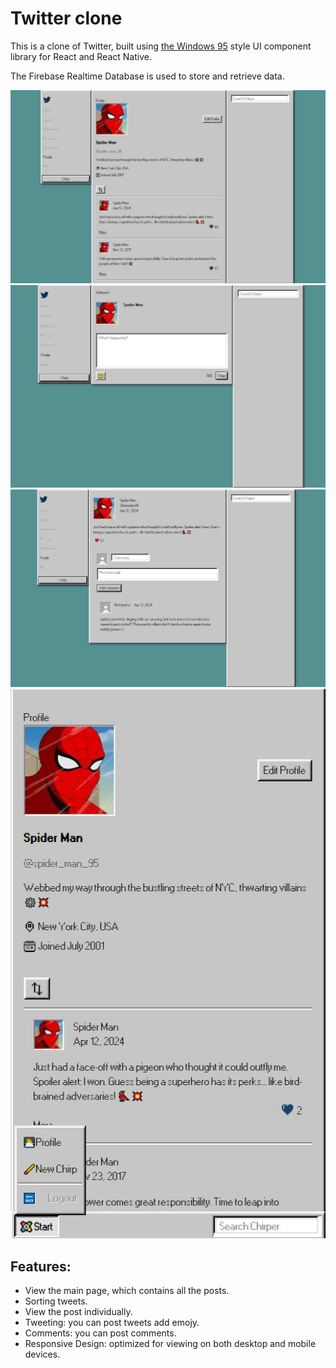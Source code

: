 # Twitter clone

This is a clone of Twitter, built using [the Windows 95](https://github.com/react95-io) style UI component library for React and React Native.

The Firebase Realtime Database is used to store and retrieve data.

<img src="./public/desktop-design_1.jpg" />
<img src="./public/desktop-design_2.jpg" />
<img src="./public/desktop-design_3.jpg" />
<img src="./public/mobile-design.jpg" />

## Features:

- View the main page, which contains all the posts.
- Sorting tweets.
- View the post individually.
- Tweeting: you can post tweets add emojy.
- Comments: you can post comments.
- Responsive Design: optimized for viewing on both desktop and mobile devices.
